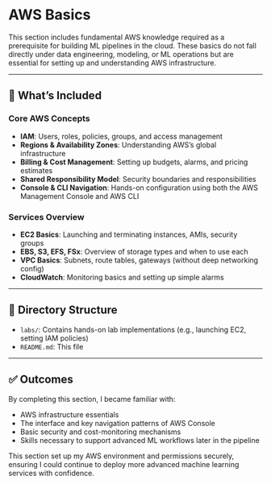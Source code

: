 # AWS Basics

This section includes fundamental AWS knowledge required as a prerequisite for building ML pipelines in the cloud. These basics do not fall directly under data engineering, modeling, or ML operations but are essential for setting up and understanding AWS infrastructure.

---

## 🧠 What’s Included

### Core AWS Concepts
- **IAM**: Users, roles, policies, groups, and access management
- **Regions & Availability Zones**: Understanding AWS’s global infrastructure
- **Billing & Cost Management**: Setting up budgets, alarms, and pricing estimates
- **Shared Responsibility Model**: Security boundaries and responsibilities
- **Console & CLI Navigation**: Hands-on configuration using both the AWS Management Console and AWS CLI

### Services Overview
- **EC2 Basics**: Launching and terminating instances, AMIs, security groups
- **EBS, S3, EFS, FSx**: Overview of storage types and when to use each
- **VPC Basics**: Subnets, route tables, gateways (without deep networking config)
- **CloudWatch**: Monitoring basics and setting up simple alarms

---

## 📁 Directory Structure

- `labs/`: Contains hands-on lab implementations (e.g., launching EC2, setting IAM policies)
- `README.md`: This file

---

## ✅ Outcomes

By completing this section, I became familiar with:
- AWS infrastructure essentials
- The interface and key navigation patterns of AWS Console
- Basic security and cost-monitoring mechanisms
- Skills necessary to support advanced ML workflows later in the pipeline

This section set up my AWS environment and permissions securely, ensuring I could continue to deploy more advanced machine learning services with confidence.

